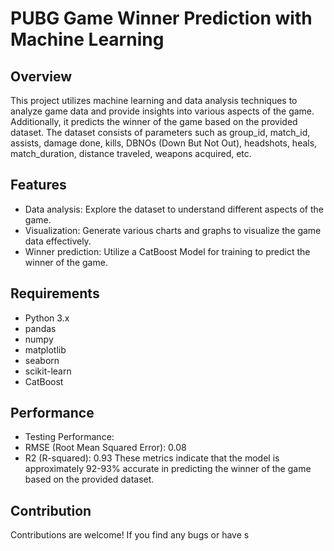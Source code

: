 # PUBG Game Winner Prediction with Machine Learning

## Overview
This project utilizes machine learning and data analysis techniques to analyze game data and provide insights into various aspects of the game. Additionally, it predicts the winner of the game based on the provided dataset. The dataset consists of parameters such as group_id, match_id, assists, damage done, kills, DBNOs (Down But Not Out), headshots, heals, match_duration, distance traveled, weapons acquired, etc.

## Features
- Data analysis: Explore the dataset to understand different aspects of the game.
- Visualization: Generate various charts and graphs to visualize the game data effectively.
- Winner prediction: Utilize a CatBoost Model for training to predict the winner of the game.

## Requirements
- Python 3.x
- pandas
- numpy
- matplotlib
- seaborn
- scikit-learn
- CatBoost

## Performance
- Testing Performance:
- RMSE (Root Mean Squared Error): 0.08
- R2 (R-squared): 0.93
These metrics indicate that the model is approximately 92-93% accurate in predicting the winner of the game based on the provided dataset.

## Contribution
Contributions are welcome! If you find any bugs or have s
